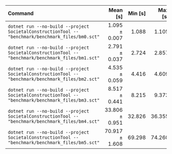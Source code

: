 | Command | Mean [s] | Min [s] | Max [s] | Relative |
|:---|---:|---:|---:|---:|
| `dotnet run --no-build --project SocietalConstructionTool -- "benchmark/benchmark_files/bm0.sct"` | 1.095 ± 0.007 | 1.088 | 1.105 | 1.00 |
| `dotnet run --no-build --project SocietalConstructionTool -- "benchmark/benchmark_files/bm1.sct"` | 2.791 ± 0.037 | 2.724 | 2.857 | 2.55 ± 0.04 |
| `dotnet run --no-build --project SocietalConstructionTool -- "benchmark/benchmark_files/bm2.sct"` | 4.535 ± 0.059 | 4.416 | 4.609 | 4.14 ± 0.06 |
| `dotnet run --no-build --project SocietalConstructionTool -- "benchmark/benchmark_files/bm3.sct"` | 8.517 ± 0.441 | 8.215 | 9.373 | 7.78 ± 0.41 |
| `dotnet run --no-build --project SocietalConstructionTool -- "benchmark/benchmark_files/bm4.sct"` | 33.806 ± 0.951 | 32.826 | 36.355 | 30.88 ± 0.89 |
| `dotnet run --no-build --project SocietalConstructionTool -- "benchmark/benchmark_files/bm5.sct"` | 70.917 ± 1.608 | 69.298 | 74.260 | 64.77 ± 1.52 |
